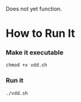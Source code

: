 Does not yet function.

# How to Run It

### Make it executable

```chmod +x vdd.sh```

### Run it

```./vdd.sh```
